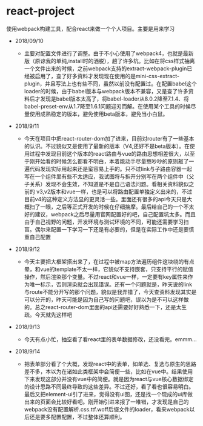 # react-project
使用webpack构建工具，配合react来做一个个人项目。主要是用来学习


* 2018/09/10
    * 主要对配置文件进行了调整。由于不小心使用了webpack4，也就是最新版（原谅我的单纯,install时的洒脱），趟了许多坑。比如在将css样式抽离一个文件出来的时候，之前webpack支持的extract-webpack-plugin已经被启用了，查了好多资料才发现现在使用的是mini-css-extract-plugin，并且写法上也有些不同，虽然以前没有配置过。在配置babel这个loader的时候，由于babel版本与webpack版本不兼容，又是查了许多资料后才发现是babel版本太高了，将babel-loader从8.0.2降至7.1.4、将babel-preset-env从1.7降至1.6.1问题迎刃而解。在使用某个工具的时候尽量使用成熟稳定的版本，避免使用beta版本，避免当小白鼠。

* 2018/9/11
    * 今天在项目中把react-router-dom加了进来，目前对router有了一些基本的认识。不过貌似又是使用了最新的版本（V4,还好不是beta版本）。在使用过程中发现目前这个版本的react路由与vue的路由思想相差很大，以至于刚开始看的时候怎么都看不明白，本着能动手尽量憋吵吵的原则敲了一遍代码发现实际用起来还是蛮容易上手的。只不过link与子路由容器一起写在一个组件里有些不太适应，我试图将<link>与<route>拆开分别写在两个组件中（父子关系）发现不会生效，不知道是不是自己语法问题。看相关资料貌似之前的 v3,v2版本和vue一样，也是可以将路由配置单独定义出来的，不过目前v4的这种定义方法显的更灵活一些。里面还有很多的api今天只是大概扫了一眼，之后等正式开发的时候在仔细揣摩。最后给自己的一个不太好的建议，webpack之后尽量用官网配置好的吧，自己配置坑太多。而且由于自己视野的问题，开发环境与测试环境的不同，可能还需要学习扫盲。偶尔来配置一下学习一下还是有必要的，但是在实际工作中还是要慎重自己配置

* 2018/9/12
    * 今天主要把大框架搭出来了，在过程中被map方法遍历组件这块绕的有点晕，和vue的template不太一样，它貌似不支持嵌套，只支持平行的赋值操作，然后渲染那个变量。不过react和vue一样，一定要有key属性来作为唯一标示，否则渲染就会出现错误。还有一个问题就是，昨天说的link与route不能分开写的那个问题，貌似是我弄错了，今天查资料发现其实是可以分开的，昨天可能是因为自己写的问题吧，误以为是不可以这样做的。总之react-router-dom里面的api还需要好好熟悉一下，还是太生疏。今天就先这样吧

* 2018/9/13
    * 今天有点小忙，抽空看了看react里的表单数据修改，还没看完。emmm...

* 2018/9/14
    * 把表单部分看了个大概，发现react中的表单，如单选、复选与原生的思路差不多，本以为在诸如此类框架中会简便一些，比如在vue中。结果使用下来发现这部分并没有vue中的简便。就是因为react与vue核心数据绑定的设计思路不同最终导致的这些差异。不过还好，看了看也很容易明白。最后又把element-ui引了进来，觉得没有ui图，还是找一个现成的ui库做出来的页面会比较好看吧。刚开始引进来报了一堆错，才发现是自己的webpack没有配置解析.css\.ttf\.woff后缀文件的loader，看来webpack以后还是要多配置配置，不过整体还算顺利。